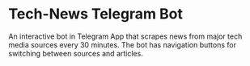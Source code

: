 # Tech-News Telegram Bot
 An interactive bot in Telegram App that scrapes news from major tech media sources every 30 minutes. The bot has navigation buttons for switching between sources and articles.
